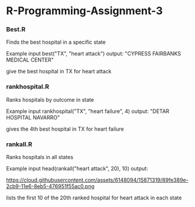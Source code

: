 # R-Programming-Assignment-3

### Best.R

Finds the best hospital in a specific state

Example input
best("TX", "heart attack")
output: "CYPRESS FAIRBANKS MEDICAL CENTER"

give the best hospital in TX for heart attack


### rankhospital.R

Ranks hospitals by outcome in state

Example input
rankhospital("TX", "heart failure", 4)
output: "DETAR HOSPITAL NAVARRO"

gives the 4th best hospital in TX for heart failure


### rankall.R

Ranks hospitals in all states

Example input
head(rankall("heart attack", 20), 10)
output: 

https://cloud.githubusercontent.com/assets/6148094/15871319/89fe389e-2cb9-11e6-8eb5-476951f55ac0.png

lists the first 10 of the 20th ranked hospital for heart attack in each state
